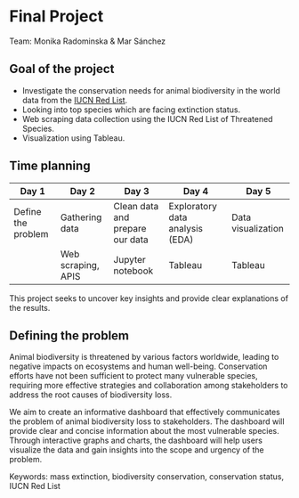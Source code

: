 # Final Project

Team: Monika Radominska & Mar Sánchez

## Goal of the project

- Investigate the conservation needs for animal biodiversity in the world data from the [IUCN Red List](https://www.iucn.org/).
- Looking into top species which are facing extinction status. 
- Web scraping data collection using the IUCN Red List of Threatened Species.  
- Visualization using Tableau. 



## Time planning

| Day 1              | Day 2                    | Day 3                            | Day 4                           | Day 5  
| -------------      | -------------------------| -------------------------------- | ------------------------------- | ---------------
| Define the problem | Gathering data           | Clean data and prepare our data  | Exploratory data analysis (EDA) | Data visualization
|                    | Web scraping, APIS       | Jupyter notebook                 | Tableau                         | Tableau
                   
                   
This project seeks to uncover key insights and provide clear explanations of the results.

## Defining the problem

Animal biodiversity is threatened by various factors worldwide, leading to negative impacts on ecosystems and human well-being. Conservation efforts have not been sufficient to protect many vulnerable species, requiring more effective strategies and collaboration among stakeholders to address the root causes of biodiversity loss.

We aim to create an informative dashboard that effectively communicates the problem of animal biodiversity loss to stakeholders. The dashboard will provide clear and concise information about the most vulnerable species. Through interactive graphs and charts, the dashboard will help users visualize the data and gain insights into the scope and urgency of the problem.



Keywords: mass extinction, biodiversity conservation, conservation status, IUCN Red List

